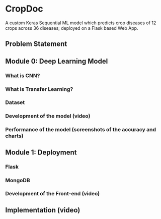 # CropDoc
A custom Keras Sequential ML model which predicts crop diseases of 12 crops across 36 diseases; deployed on a Flask based Web App.
## Problem Statement
## Module 0: Deep Learning Model
### What is CNN?
### What is Transfer Learning?
### Dataset
### Development of the model (video)
### Performance of the model (screenshots of the accuracy and charts)
## Module 1: Deployment
### Flask
### MongoDB
### Development of the Front-end (video)
## Implementation (video)
